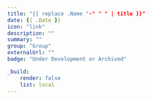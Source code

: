 ```yaml
---
title: "{{ replace .Name "-" " " | title }}"
date: {{ .Date }}
icon: "link"
description: ""
summary: ""
group: "Group"
externalUrl: ""
badge: "Under Development or Archived"

_build:
    render: false
    list: local
---
```

